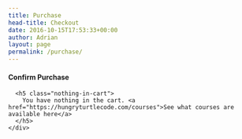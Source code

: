 ```yaml
---
title: Purchase
head-title: Checkout
date: 2016-10-15T17:53:33+00:00
author: Adrian
layout: page
permalink: /purchase/
---
```

<div class="lifterlms">
  <div class="llms-checkout-wrapper">
    <div class="llms-checkout">
      <h4>
        Confirm Purchase
      </h4>
      
      <h5 class="nothing-in-cart">
        You have nothing in the cart. <a href="https://hungryturtlecode.com/courses">See what courses are available here</a>
      </h5>
    </div>
  </div>
</div>
